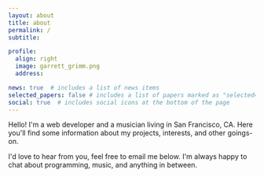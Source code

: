 ```yaml
---
layout: about
title: about
permalink: /
subtitle: 

profile:
  align: right
  image: garrett_grimm.png
  address: 

news: true  # includes a list of news items
selected_papers: false # includes a list of papers marked as "selected={true}"
social: true  # includes social icons at the bottom of the page
---
```


Hello!  I'm a web developer and a musician living in San Francisco, CA.  Here you'll find some information about my projects, interests, and other goings-on.

I'd love to hear from you, feel free to email me below.  I'm always happy to chat about programming, music, and anything in between.